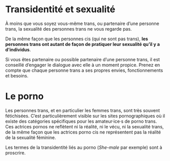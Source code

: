 # Transidentité et sexualité

À moins que vous soyez vous-même trans, ou partenaire d’une personne trans, la sexualité des personnes trans ne vous regarde pas.

De la même façon que les personnes cis (qui ne sont pas trans), **les personnes trans ont autant de façon de pratiquer leur sexualité qu’il y a d’individus**.

Si vous êtes partenaire ou possible partenaire d’une personne trans, il est conseillé d’engager le dialogue avec elle à un moment propice. Prenez en compte que chaque personne trans a ses propres envies, fonctionnements et besoins.

# Le porno

Les personnes trans, et en particulier les femmes trans, sont très souvent fétichisées. C’est particulièrement visible sur les sites pornographiques où il existe des catégories spécifiques pour les amateur·ice·s de porno trans. Ces actrices pornos ne reflètent ni la réalité, ni le vécu, ni la sexualité trans, de la même façon que les actrices porno cis ne représentent pas la réalité de la sexualité féminine.

Les termes de la transidentité liés au porno (_She-male_ par exemple) sont à proscrire.